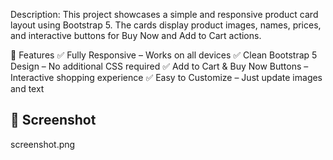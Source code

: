 Description:
This project showcases a simple and responsive product card layout using Bootstrap 5. The cards display product images, names, prices, and interactive buttons for Buy Now and Add to Cart actions.

🚀 Features
✅ Fully Responsive – Works on all devices
✅ Clean Bootstrap 5 Design – No additional CSS required
✅ Add to Cart & Buy Now Buttons – Interactive shopping experience
✅ Easy to Customize – Just update images and text

## 📸 Screenshot  
screenshot.png

